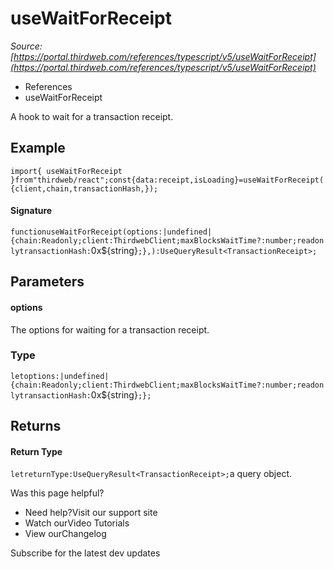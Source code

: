 # useWaitForReceipt

*Source: [https://portal.thirdweb.com/references/typescript/v5/useWaitForReceipt](https://portal.thirdweb.com/references/typescript/v5/useWaitForReceipt)*

* References
* useWaitForReceipt

A hook to wait for a transaction receipt.

## Example

`import{ useWaitForReceipt }from"thirdweb/react";const{data:receipt,isLoading}=useWaitForReceipt({client,chain,transactionHash,});`
#### Signature

`functionuseWaitForReceipt(options:|undefined|{chain:Readonly;client:ThirdwebClient;maxBlocksWaitTime?:number;readonlytransactionHash:`0x${string}`;},):UseQueryResult<TransactionReceipt>;`
## Parameters

#### options

The options for waiting for a transaction receipt.

### Type

`letoptions:|undefined|{chain:Readonly;client:ThirdwebClient;maxBlocksWaitTime?:number;readonlytransactionHash:`0x${string}`;};`
## Returns

#### Return Type

`letreturnType:UseQueryResult<TransactionReceipt>;`a query object.

Was this page helpful?

* Need help?Visit our support site
* Watch ourVideo Tutorials
* View ourChangelog

Subscribe for the latest dev updates

